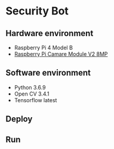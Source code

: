 # Security Bot

## Hardware environment
- Raspberry Pi 4 Model B
- [Raspberry Pi Camare Module V2 8MP](https://ricelee.com/product/camera-module-v2)
## Software environment
- Python 3.6.9
- Open CV 3.4.1
- Tensorflow latest
## Deploy

## Run




